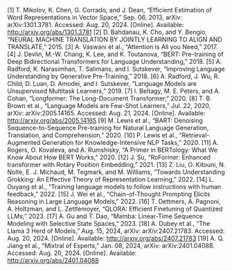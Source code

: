 [1] T. Mikolov, K. Chen, G. Corrado, and J. Dean, “Efficient Estimation of Word Representations in Vector Space,” Sep. 06, 2013, arXiv: arXiv:1301.3781. Accessed: Aug. 20, 2024. [Online]. Available: http://arxiv.org/abs/1301.3781
[2] D. Bahdanau, K. Cho, and Y. Bengio, “NEURAL MACHINE TRANSLATION BY JOINTLY LEARNING TO ALIGN AND TRANSLATE,” 2015.
[3] A. Vaswani et al., “Attention is All you Need,” 2017.
[4] J. Devlin, M.-W. Chang, K. Lee, and K. Toutanova, “BERT: Pre-training of Deep Bidirectional Transformers for Language Understanding,” 2018.
[5] A. Radford, K. Narasimhan, T. Salimans, and I. Sutskever, “Improving Language Understanding by Generative Pre-Training,” 2018.
[6] A. Radford, J. Wu, R. Child, D. Luan, D. Amodei, and I. Sutskever, “Language Models are Unsupervised Multitask Learners,” 2019.
[7] I. Beltagy, M. E. Peters, and A. Cohan, “Longformer: The Long-Document Transformer,” 2020.
[8] T. B. Brown et al., “Language Models are Few-Shot Learners,” Jul. 22, 2020, arXiv: arXiv:2005.14165. Accessed: Aug. 21, 2024. [Online]. Available: http://arxiv.org/abs/2005.14165
[9] M. Lewis et al., “BART: Denoising Sequence-to-Sequence Pre-training for Natural Language Generation, Translation, and Comprehension,” 2020.
[10] P. Lewis et al., “Retrieval-Augmented Generation for Knowledge-Intensive NLP Tasks,” 2020.
[11] A. Rogers, O. Kovaleva, and A. Rumshisky, “A Primer in BERTology: What We Know About How BERT Works,” 2020.
[12] J. Su, “RoFormer: Enhanced transformer with Rotary Position Embedding,” 2021.
[13] Z. Liu, O. Kitouni, N. Nolte, E. J. Michaud, M. Tegmark, and M. Williams, “Towards Understanding Grokking: An Effective Theory of Representation Learning,” 2022.
[14] L. Ouyang et al., “Training language models to follow instructions with human feedback,” 2022.
[15] J. Wei et al., “Chain-of-Thought Prompting Elicits Reasoning in Large Language Models,” 2022.
[16] T. Dettmers, A. Pagnoni, A. Holtzman, and L. Zettlemoyer, “QLORA: Efficient Finetuning of Quantized LLMs,” 2023.
[17] A. Gu and T. Dao, “Mamba: Linear-Time Sequence Modeling with Selective State Spaces,” 2023.
[18] A. Dubey et al., “The Llama 3 Herd of Models,” Aug. 15, 2024, arXiv: arXiv:2407.21783. Accessed: Aug. 20, 2024. [Online]. Available: http://arxiv.org/abs/2407.21783
[19] A. Q. Jiang et al., “Mixtral of Experts,” Jan. 08, 2024, arXiv: arXiv:2401.04088. Accessed: Aug. 20, 2024. [Online]. Available: http://arxiv.org/abs/2401.04088
